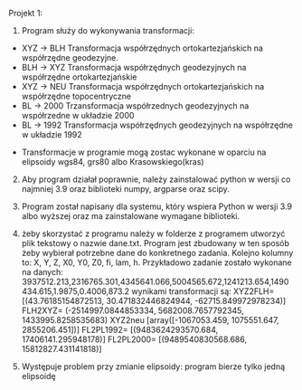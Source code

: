 Projekt 1: 
1. Program służy do wykonywania transformacji:
- XYZ -> BLH
Transformacja współrzędnych ortokartezjańskich na współrzędne geodezyjne. 
- BLH -> XYZ 
Transformacja współrzędnych geodezyjnych na współrzędne ortokartezjańskie
- XYZ -> NEU
Transformacja współrzędnych ortokartezjańskich na współrzędne topocentryczne
- BL -> 2000
Trzansformacja współrzednych geodezyjnych na współrzedne w układzie 2000
- BL -> 1992
Transformacja współrzędnych geodezyjnych na współrzędne w układzie 1992

* Transformacje w programie mogą zostac wykonane w oparciu na elipsoidy wgs84, grs80 albo Krasowskiego(kras)

2. Aby program działał poprawnie, należy zainstalować python w wersji co najmniej 3.9 oraz biblioteki numpy, argparse oraz scipy.

3. Program został napisany dla systemu, który wspiera Python w wersji 3.9 albo wyższej oraz ma zainstalowane wymagane biblioteki.

4. żeby skorzystać z programu należy w folderze z programem utworzyć plik tekstowy o nazwie dane.txt.
Program jest zbudowany w ten sposób żeby wybierał potrzebne dane do konkretnego zadania. Kolejno kolumny to: X, Y, Z, X0, Y0, Z0, fi, lam, h.
Przykładowo zadanie zostało wykonane na danych:
3937512.213,2316765.301,4345641.066,5004565.672,1241213.654,1490434.615,1.9875,0.4006,873.2
wynikami transformacji są:
XYZ2FLH= [(43.76185154872513, 30.471832446824944, -62715.849972978234)]
FLH2XYZ= (-2514997.0844853334, 5682008.7657792345, 1433995.8258535683)
XYZ2neu [array([-1067053.459,  1075551.647,  2855206.451])]
FL2PL1992= [(9483624293570.684, 17406141.295948178)]
FL2PL2000= [(9489540830568.686, 15812827.431141818)]

5. Występuje problem przy zmianie elipsoidy: program bierze tylko jedną elipsoidę
